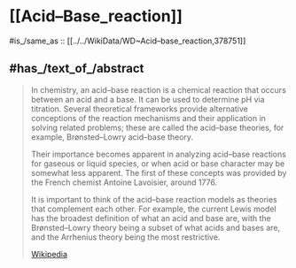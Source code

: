 ﻿---
has_id_wikidata: Q378751
---

# [[Acid–Base_reaction]] 

#is_/same_as :: [[../../WikiData/WD~Acid–base_reaction,378751]] 

## #has_/text_of_/abstract 

> In chemistry, an acid–base reaction is a chemical reaction that occurs between an acid and a base. It can be used to determine pH via titration. Several theoretical frameworks provide alternative conceptions of the reaction mechanisms and their application in solving related problems; these are called the acid–base theories, for example, Brønsted–Lowry acid–base theory.
>
> Their importance becomes apparent in analyzing acid–base reactions for gaseous or liquid species, or when acid or base character may be somewhat less apparent. The first of these concepts was provided by the French chemist Antoine Lavoisier, around 1776.
>
> It is important to think of the acid–base reaction models as theories that complement each other. For example, the current Lewis model has the broadest definition of what an acid and base are, with the Brønsted–Lowry theory being a subset of what acids and bases are, and the Arrhenius theory being the most restrictive.
>
> [Wikipedia](https://en.wikipedia.org/wiki/Acid%E2%80%93base%20reaction) 




